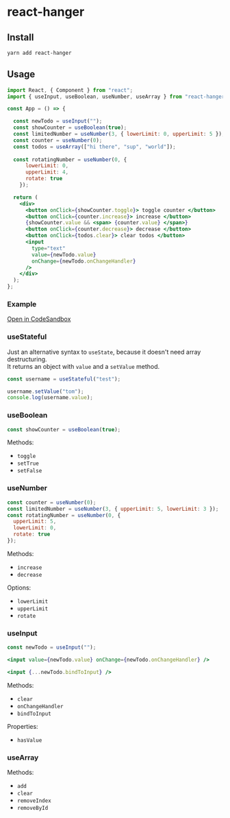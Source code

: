 # react-hanger

## Install

```bash
yarn add react-hanger
```

## Usage

```jsx
import React, { Component } from "react";
import { useInput, useBoolean, useNumber, useArray } from "react-hanger";

const App = () => {

  const newTodo = useInput("");
  const showCounter = useBoolean(true);
  const limitedNumber = useNumber(3, { lowerLimit: 0, upperLimit: 5 });
  const counter = useNumber(0);
  const todos = useArray(["hi there", "sup", "world"]);
  
  const rotatingNumber = useNumber(0, {
      lowerLimit: 0,
      upperLimit: 4,
      rotate: true
    });

  return (
    <div>
      <button onClick={showCounter.toggle}> toggle counter </button>
      <button onClick={counter.increase}> increase </button>
      {showCounter.value && <span> {counter.value} </span>}
      <button onClick={counter.decrease}> decrease </button>
      <button onClick={todos.clear}> clear todos </button>
      <input
        type="text"
        value={newTodo.value}
        onChange={newTodo.onChangeHandler}
      />
    </div>
  );
};
```

### Example

[Open in CodeSandbox](https://codesandbox.io/s/44m70xm70)

### useStateful

Just an alternative syntax to `useState`, because it doesn't need array destructuring.  
It returns an object with `value` and a `setValue` method.

```jsx
const username = useStateful("test");

username.setValue("tom");
console.log(username.value);
```

### useBoolean

```jsx
const showCounter = useBoolean(true);
```

Methods:

- `toggle`
- `setTrue`
- `setFalse`

### useNumber

```jsx
const counter = useNumber(0);
const limitedNumber = useNumber(3, { upperLimit: 5, lowerLimit: 3 });
const rotatingNumber = useNumber(0, {
  upperLimit: 5,
  lowerLimit: 0,
  rotate: true
});
```

Methods:

- `increase`
- `decrease`

Options:

- `lowerLimit`
- `upperLimit`
- `rotate`

### useInput

```jsx
const newTodo = useInput("");
```

```jsx
<input value={newTodo.value} onChange={newTodo.onChangeHandler} />
```

```jsx
<input {...newTodo.bindToInput} />
```

Methods:

- `clear`
- `onChangeHandler`
- `bindToInput`

Properties:

- `hasValue`

### useArray

Methods:

- `add`
- `clear`
- `removeIndex`
- `removeById`
